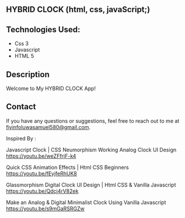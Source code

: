 ## HYBRID CLOCK (html, css, javaScript;)

## Technologies Used:
- Css 3
- Javascript
- HTML 5

## Description
Welcome to My HYBRID CLOCK App!
## Contact
If you have any questions or suggestions, feel free to reach out to me at [fiyinfoluwasamuel580@gmail.com](mailto:fiyinfoluwasamuel580@gmail.com).






Inspired By :

Javascript Clock | CSS Neumorphism Working Analog Clock UI Design
https://youtu.be/weZFfrjF-k4

Quick CSS Animation Effects | Html CSS Beginners
https://youtu.be/fEyjfeRhUK8

Glassmorphism Digital Clock UI Design | Html CSS & Vanilla Javascript
https://youtu.be/Qdcj4rV82ek

Make an Analog & Digital Minimalist Clock Using Vanilla Javascript
https://youtu.be/s9mGaRSRGZw
